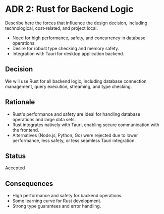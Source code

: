 # ADR 2: Rust for Backend Logic

Describe here the forces that influence the design decision, including technological, cost-related, and project local.

- Need for high performance, safety, and concurrency in database operations.
- Desire for robust type checking and memory safety.
- Integration with Tauri for desktop application backend.

## Decision

We will use Rust for all backend logic, including database connection management, query execution, streaming, and type checking.

## Rationale

- Rust's performance and safety are ideal for handling database operations and large data sets.
- Rust integrates natively with Tauri, enabling secure communication with the frontend.
- Alternatives (Node.js, Python, Go) were rejected due to lower performance, less safety, or less seamless Tauri integration.

## Status

Accepted

## Consequences

- High performance and safety for backend operations.
- Some learning curve for Rust development.
- Strong type guarantees and error handling.
